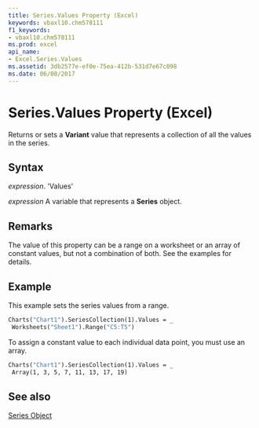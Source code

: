 ```yaml
---
title: Series.Values Property (Excel)
keywords: vbaxl10.chm578111
f1_keywords:
- vbaxl10.chm578111
ms.prod: excel
api_name:
- Excel.Series.Values
ms.assetid: 3db2577e-ef0e-75ea-412b-531d7e67c098
ms.date: 06/08/2017
---
```



# Series.Values Property (Excel)

Returns or sets a  **Variant** value that represents a collection of all the values in the series.


## Syntax

 _expression_. 'Values'

 _expression_ A variable that represents a **Series** object.


## Remarks

The value of this property can be a range on a worksheet or an array of constant values, but not a combination of both. See the examples for details.


## Example

This example sets the series values from a range.


```vb
Charts("Chart1").SeriesCollection(1).Values = _ 
 Worksheets("Sheet1").Range("C5:T5")
```

To assign a constant value to each individual data point, you must use an array.




```vb
Charts("Chart1").SeriesCollection(1).Values = _ 
 Array(1, 3, 5, 7, 11, 13, 17, 19)
```


## See also


[Series Object](Excel.Series(objec).md)

